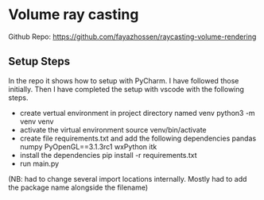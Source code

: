 # Volume ray casting
Github Repo: https://github.com/fayazhossen/raycasting-volume-rendering

## Setup Steps 
In the repo it shows how to setup with PyCharm. I have followed those initially. Then I have completed the setup with vscode with the following steps. 
- create vertual environment in project directory named venv 
   python3 -m venv venv
- activate the virtual environment 
   source venv/bin/activate
- create file requirements.txt and add the following dependencies 
    pandas
    numpy
    PyOpenGL==3.1.3rc1
    wxPython
    itk
- install the dependencies
   pip install -r requirements.txt
- run main.py

(NB: had to change several import locations internally. Mostly had to add the package name alongside the filename)
